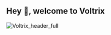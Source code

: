 ## Hey 👋, welcome to Voltrix


![Voltrix_header_full](https://user-images.githubusercontent.com/62163840/153694146-3b9afc69-c184-4d17-9d63-2a987b741dc5.png)
